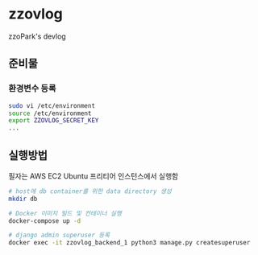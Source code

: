 # zzovlog
zzoPark's devlog
## 준비물
### 환경변수 등록
```bash
sudo vi /etc/environment
source /etc/environment
export ZZOVLOG_SECRET_KEY
...
```
## 실행방법
필자는 AWS EC2 Ubuntu 프리티어 인스턴스에서 실행함
```bash
# host에 db container를 위한 data directory 생성
mkdir db

# Docker 이미지 빌드 및 컨테이너 실행
docker-compose up -d

# django admin superuser 등록
docker exec -it zzovlog_backend_1 python3 manage.py createsuperuser
```
